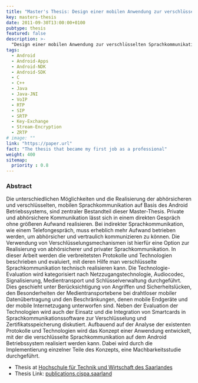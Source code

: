 ```yaml
---
title: "Master's Thesis: Design einer mobilen Anwendung zur verschlüsselten Sprachkommunikation auf Basis des Android Betriebssystems"
key: masters-thesis
date: 2011-09-30T13:00:00+0100
pubtype: thesis
featured: false
description: >-
  "Design einer mobilen Anwendung zur verschlüsselten Sprachkommunikation auf Basis des Android Betriebssystems mit ZRTP, SRTP und SIP"
tags:
  - Android
  - Android-Apps
  - Android-NDK
  - Android-SDK
  - C
  - C++
  - Java
  - Java-JNI
  - VoIP
  - RTP
  - SIP
  - SRTP
  - Key-Exchange
  - Stream-Encryption
  - ZRTP
# image: ""
link: "https://paper.url"
fact: "The thesis that became my first job as a professional"
weight: 400
sitemap:
  priority : 0.8
---
```


### Abstract

Die unterschiedlichen Möglichkeiten und die Realisierung der abhörsicheren und verschlüsselten, mobilen Sprachkommunikation auf Basis des Android Betriebssystems, sind zentraler Bestandteil dieser Master-Thesis.
Private und abhörsichere Kommunikation lässt sich in einem direkten Gespräch ohne größeren Aufwand realisieren. Bei indirekter Sprachkommunikation, wie einem Telefongespräch, muss erheblich mehr Aufwand betrieben werden, um abhörsicher und vertraulich kommunizieren zu können. Die Verwendung von Verschlüsselungsmechanismen ist hierfür eine Option zur Realisierung von abhörsicherer und privater Sprachkommunikation.
In dieser Arbeit werden die verbreitetsten Protokolle und Technologien beschrieben und evaluiert, mit deren Hilfe man verschlüsselte Sprachkommunikation technisch realisieren kann. Die Technologie-Evaluation wird kategorisiert nach Netzzugangstechnologie, Audiocodec, Signalisierung, Medientransport und Schlüsselverwaltung durchgeführt. Dies geschieht unter Berücksichtigung von Angriffen und Sicherheitslücken, den Besonderheiten der Medientransportebene bei drahtloser mobiler Datenübertragung und den Beschränkungen, denen mobile Endgeräte und der mobile Internetzugang unterworfen sind.
Neben der Evaluation der Technologien wird auch der Einsatz und die Integration von Smartcards in Sprachkommunikationssoftware zur Verschlüsselung und Zertifikatsspeicherung diskutiert.
Aufbauend auf der Analyse der existenten Protokolle und Technologien wird das Konzept einer Anwendung entwickelt, mit der die verschlüsselte Sprachkommunikation auf dem Android Betriebssystem realisiert werden kann. Dabei wird durch die Implementierung einzelner Teile des Konzepts, eine Machbarkeitsstudie durchgeführt.

- Thesis at [Hochschule für Technik und Wirtschaft des Saarlandes][htw]
- Thesis Link: [publications.cispa.saarland][thesis-cispa]


[htw]: https://www.htwsaar.de
[proceedings]: https://example.org
[thesis-cispa]: https://publications.cispa.saarland/318/
[project-url]: https://example.org
